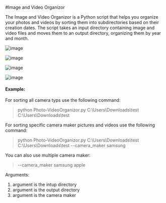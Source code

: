 #Image and Video Organizor

The Image and Video Organizor is a Python script that helps you organize your photos and videos by sorting them into subdirectories based on their creation dates. The script takes an input directory containing image and video files and moves them to an output directory, organizing them by year and month.

![image](https://user-images.githubusercontent.com/93609912/236556817-d74d8100-38c2-4cb0-9036-4a085e6639f9.png)

![image](https://user-images.githubusercontent.com/93609912/236556846-9b56c2c4-d991-4278-936e-19108fc69104.png)

![image](https://user-images.githubusercontent.com/93609912/236557730-407f96a4-1b02-4531-bdef-fee4c2e5962c.png)

![image](https://user-images.githubusercontent.com/93609912/236556896-cba4c935-6336-4c90-85ea-e6f1227a1712.png)

#### Example:

For sorting all camera typs use the following command:
> python Photo-VideoOrganizor.py C:\Users\Downloads\test C:\Users\Downloads\test

For sorting specific camera maker pictures and videos use the following command:
> python Photo-VideoOrganizor.py C:\Users\Downloads\test C:\Users\Downloads\test --camera_maker samsung

You can also use multiple camera maker:  
> --camera_maker samsung apple

Arguments:

1. argument is the intup directory
2. argument is the output directory
3. argument is the camera maker